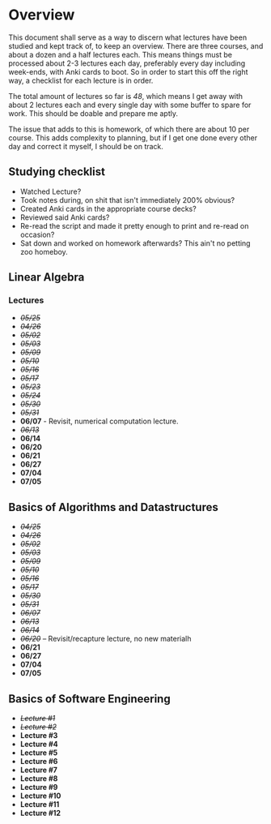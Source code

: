 # Overview
This document shall serve as a way to discern what lectures have been studied
and kept track of, to keep an overview. There are three courses, and about a
dozen and a half lectures each. This means things must be processed about 2-3
lectures each day, preferably every day including week-ends, with Anki cards to
boot. So in order to start this off the right way, a checklist for each lecture
is in order.

The total amount of lectures so far is _48_, which means I get away with about 2
lectures each and every single day with some buffer to spare for work. This
should be doable and prepare me aptly. 

The issue that adds to this is homework, of which there are about 10 per course.
This adds complexity to planning, but if I get one done every other day and
correct it myself, I should be on track. 

## Studying checklist
- Watched Lecture? 
- Took notes during, on shit that isn't immediately 200% obvious? 
- Created Anki cards in the appropriate course decks? 
- Reviewed said Anki cards? 
- Re-read the script and made it pretty enough to print and re-read on
  occasion?
- Sat down and worked on homework afterwards? This ain't no petting zoo homeboy.

## Linear Algebra
### Lectures
- *~~05/25~~*
- *~~04/26~~*
- *~~05/02~~*
- *~~05/03~~*
- *~~05/09~~*
- *~~05/10~~*
- *~~05/16~~*
- *~~05/17~~*
- *~~05/23~~*
- *~~05/24~~*
- *~~05/30~~*
- *~~05/31~~*
- **06/07** - Revisit, numerical computation lecture.
- *~~06/13~~*
- **06/14**
- **06/20**
- **06/21**
- **06/27**
- **07/04**
- **07/05**

## Basics of Algorithms and Datastructures
- *~~04/25~~*
- *~~04/26~~*
- *~~05/02~~*
- *~~05/03~~*
- *~~05/09~~*
- *~~05/10~~*
- *~~05/16~~*
- *~~05/17~~*
- *~~05/30~~*
- *~~05/31~~*
- *~~06/07~~*
- *~~06/13~~*
- *~~06/14~~*
- *~~06/20~~* – Revisit/recapture lecture, no new materialh
- **06/21**
- **06/27**
- **07/04**
- **07/05**

## Basics of Software Engineering
- *~~Lecture #1~~*
- *~~Lecture #2~~*
- **Lecture #3**
- **Lecture #4**
- **Lecture #5**
- **Lecture #6**
- **Lecture #7**
- **Lecture #8**
- **Lecture #9**
- **Lecture #10**
- **Lecture #11**
- **Lecture #12**
